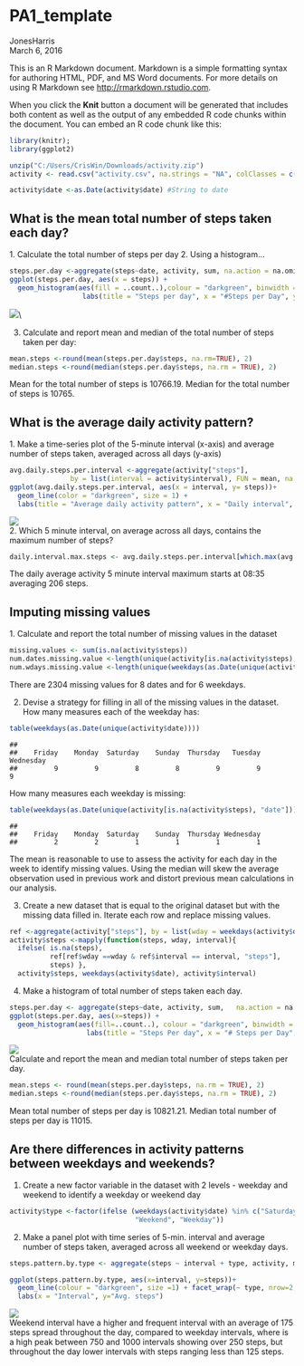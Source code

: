 # PA1_template
JonesHarris  
March 6, 2016  

This is an R Markdown document. Markdown is a simple formatting syntax for authoring HTML, PDF, and MS Word documents. For more details on using R Markdown see <http://rmarkdown.rstudio.com>.

When you click the **Knit** button a document will be generated that includes both content as well as the output of any embedded R code chunks within the document. You can embed an R code chunk like this:


```r
library(knitr);
library(ggplot2)
```

```r
unzip("C:/Users/CrisWin/Downloads/activity.zip")
activity <- read.csv("activity.csv", na.strings = "NA", colClasses = c("numeric", "character", "numeric"))
```

```r
activity$date <-as.Date(activity$date) #String to date
```


<h2>What is the mean total number of steps taken each day?</h2>
1. Calculate the total number of steps per day
2. Using a histogram...


```r
steps.per.day <-aggregate(steps~date, activity, sum, na.action = na.omit)
ggplot(steps.per.day, aes(x = steps)) +
  geom_histogram(aes(fill = ..count..),colour = "darkgreen", binwidth = 5000) +
                  labs(title = "Steps per day", x = "#Steps per Day", y = "Frequency(# Days)")
```

![](PA1_templatev_files/figure-html/unnamed-chunk-4-1.png)\

3. Calculate and report mean and median of the total number of steps taken per day:

```r
mean.steps <-round(mean(steps.per.day$steps, na.rm=TRUE), 2)
median.steps <-round(median(steps.per.day$steps, na.rm = TRUE), 2)
```
Mean for the total number of steps is 10766.19.  Median for the total number of steps is 10765.

<h2>What is the average daily activity pattern?</h2>
1. Make a time-series plot of the 5-minute interval (x-axis) and average number of steps taken, averaged across all days (y-axis)


```r
avg.daily.steps.per.interval <-aggregate(activity["steps"],
               by = list(interval = activity$interval), FUN = mean, na.rm = TRUE)
ggplot(avg.daily.steps.per.interval, aes(x = interval, y= steps))+
  geom_line(color = "darkgreen", size = 1) +
  labs(title = "Average daily activity pattern", x = "Daily interval", y = " avg # steps")
```

![](PA1_templatev_files/figure-html/unnamed-chunk-6-1.png)\
2. Which 5 minute interval, on average across all days, contains the maximum number of steps?

```r
daily.interval.max.steps <- avg.daily.steps.per.interval[which.max(avg.daily.steps.per.interval$steps),]$interval
```
The daily average activity 5 minute interval maximum starts at 08:35 averaging 206 steps.

<h2> Imputing missing values</h2>
1. Calculate and report the total number of missing values in the dataset

```r
missing.values <- sum(is.na(activity$steps))
num.dates.missing.value <-length(unique(activity[is.na(activity$steps), "date"]))
num.wdays.missing.value <-length(unique(weekdays(as.Date(unique(activity[is.na(activity$steps), "date"])))))
```
There are 2304 missing values for 8 dates and for 6 weekdays.

2. Devise a strategy for filling in all of the missing values in the dataset.
How many measures each of the weekday has:

```r
table(weekdays(as.Date(unique(activity$date))))
```

```
## 
##    Friday    Monday  Saturday    Sunday  Thursday   Tuesday Wednesday 
##         9         9         8         8         9         9         9
```
How many measures each weekday is missing:

```r
table(weekdays(as.Date(unique(activity[is.na(activity$steps), "date"]))))
```

```
## 
##    Friday    Monday  Saturday    Sunday  Thursday Wednesday 
##         2         2         1         1         1         1
```
The mean is reasonable to use to assess the activity for each day in the week to identify  missing values. Using the median will skew the average observation used in previous work and distort previous mean calculations in our analysis.

3. Create a new dataset that is equal to the original dataset but with the missing data filled in. Iterate each row and replace missing values.

```r
ref <-aggregate(activity["steps"], by = list(wday = weekdays(activity$date), interval = activity$interval), FUN = mean, na.rm = TRUE)
activity$steps <-mapply(function(steps, wday, interval){
  ifelse( is.na(steps),
          ref[ref$wday ==wday & ref$interval == interval, "steps"],
          steps) },
  activity$steps, weekdays(activity$date), activity$interval)
```
4. Make a histogram of total number of steps taken each day.  

```r
steps.per.day <- aggregate(steps~date, activity, sum,   na.action = na.omit)
ggplot(steps.per.day, aes(x=steps)) +
  geom_histogram(aes(fill=..count..), colour = "darkgreen", binwidth = 5000) +
                   labs(title = "Steps Per day", x = "# Steps per Day", y = "Frequency(#                      Days)")
```

![](PA1_templatev_files/figure-html/unnamed-chunk-12-1.png)\
Calculate and report the mean and median total number of steps taken per day.

```r
mean.steps <- round(mean(steps.per.day$steps, na.rm = TRUE), 2)
median.steps <-round(median(steps.per.day$steps, na.rm = TRUE), 2)
```
Mean total number of steps per day is 10821.21.
Median total number of steps per day is 11015.

<h2> Are there differences in activity patterns between weekdays and weekends?</h2>

1. Create a new factor variable in the dataset with 2 levels - weekday and weekend
to identify a weekday or weekend day

```r
activity$type <-factor(ifelse (weekdays(activity$date) %in% c("Saturday", "Sunday"), 
                               "Weekend", "Weekday"))
```
2. Make a panel plot with time series of 5-min. interval and average number of steps taken, averaged across all weekend or weekday days.

```r
steps.pattern.by.type <- aggregate(steps ~ interval + type, activity, mean, na.action = na.omit)

ggplot(steps.pattern.by.type, aes(x=interval, y=steps))+
  geom_line(colour = "darkgreen", size =1) + facet_wrap(~ type, nrow=2, ncol=1) +
  labs(x = "Interval", y="Avg. steps")
```

![](PA1_templatev_files/figure-html/unnamed-chunk-15-1.png)\
Weekend interval have a higher and frequent interval with an average of 175 steps spread throughout the day, compared to weekday intervals, where is a high peak between 750 and 1000 intervals showing over 250 steps, but throughout the day lower intervals with steps ranging less than 125 steps.  
